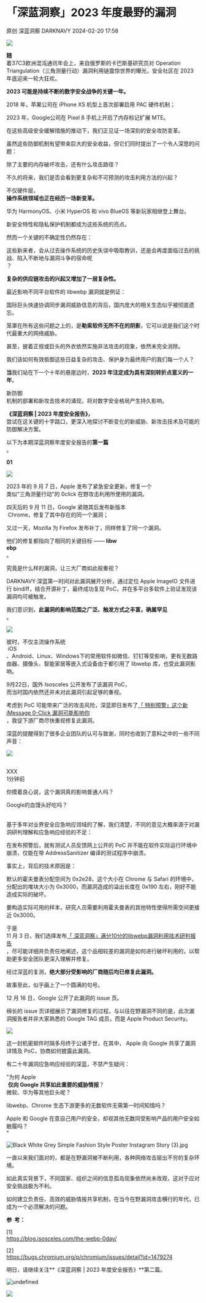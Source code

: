#  「深蓝洞察」2023 年度最野的漏洞   
原创 深蓝洞察  DARKNAVY   2024-02-20 17:58  
  
![](https://mmbiz.qpic.cn/sz_mmbiz_png/6aFicjrXnvgjpDVvUgWtGictzhH7d6w1gRRo1xR3VziaxxcviccMqpYwnbulGxAVYNvqqyH9xvkbibJLiaIFWXhGULOQ/640?wx_fmt=png&from=appmsg "")  
  
  
**随**  
着37C3欧洲混沌通讯年会上，来自俄罗斯的卡巴斯基研究员对 Operation Triangulation（三角测量行动）漏洞利用链震惊世界的曝光，安全社区在 2023 年底迎来一轮大狂欢。  
  
  
**2023 可能是持续不断的数字安全战争的关键一年。**  
  
  
2018 年，苹果公司在 iPhone XS 机型上首次部署启用 PAC 硬件机制；  
  
2023 年，Google公司在 Pixel 8 手机上开启了内存标记扩展 MTE。  
  
在这些高级安全缓解措施的推动下，我们正见证一场深刻的安全攻防变革。  
  
  
虽然这些防御机制有望带来巨大的安全收益，但它们同时提出了一个令人深思的问题：  
  
除了主要的内存破坏攻击，还有什么攻击路径？  
  
不久的将来，我们是否会看到更复杂和不可预测的攻击利用方法的兴起？  
  
  
不仅硬件层，  
**操作系统领域也正在经历一场新变革。**  
  
华为 HarmonyOS、小米 HyperOS 和 vivo BlueOS 等新玩家相继登上舞台。  
  
新安全特性和隐私保护机制都成为这些系统的亮点。  
  
  
然而一个关键的不确定性仍然存在：  
  
这些新来者，会从过去操作系统的历史失误中吸取教训，还是会再度面临过去的挑战、陷入不断地与漏洞斗争的宿命呢  
？  
  
  
**复杂的供应链攻击的兴起又增加了一层复杂性。**  
  
最近影响不同平台软件的 libwebp 漏洞就是例证：  
  
国际巨头快速协调同步漏洞威胁信息的背后，国内庞大的相关生态似乎被彻底遗忘。  
  
  
笼罩在所有这些问题之上的，是**勒索软件无所不在的阴影**，它可以说是我们这个时代最重大的网络威胁。  
  
甚至，披着正规或巨头的外衣依然实施非法攻击的现象，依然未完全消除。  
  
  
我们该如何有效抵御这些日益复杂的攻击、保护身为最终用户的我们每一个人？  
  
  
**当**我们站在下一个十年的悬崖边时，**2023 年注定成为具有深刻转折点意义的一年**。  
  
新防御  
机制的部署和新攻击技术的涌现，将对数字安全格局产生持久影响。  
  
  
**《深蓝洞察 | 2023 年度安全报告》，**  
尝试在这关键的十字路口，更深入地探讨不断变化的新威胁、新攻击技术及可能的防御解决方案。  
  
  
以下为本期深蓝洞察年度安全报告的**第一篇**  
。  
  
  
**01**  
  
  
  
  
![](https://mmbiz.qpic.cn/sz_mmbiz_png/6aFicjrXnvgjpDVvUgWtGictzhH7d6w1gRBV1SPVPlDKc27lia2bITSvPxbnuhogia0tH5K26cggN4KbRBhnTl1CQw/640?wx_fmt=png&from=appmsg "")  
  
  
2023 年的 9 月 7 日，Apple 发布了紧急安全更新，修复一个  
类似"三角测量行动"的 0click 在野攻击利用所使用的漏洞。  
  
  
四天后的 9 月 11 日，Google 紧随其后发布新版本  
 Chrome，修复了其中存在的同一个漏洞；  
  
又过一天，Mozilla 为 Firefox 发布补丁，同样修复了同一个漏洞。  
  
  
他们的修复都指向了相同的关键目标 —— **libw**  
**ebp**  
。  
  
究竟是什么样的漏洞，让三大厂商如此般重视？  
  
  
DARKNAVY·深蓝第一时间对此漏洞展开分析，通过定位 Apple ImageIO 文件进行 bindiff，结合开源补丁，最终成功复现 PoC，并在多平台多软件上验证发现该漏洞均可被触发。  
  
  
我们意识到，**此漏洞的影响范围之广泛、触发方式之丰富，确属罕见**  
。  
  
  
![](https://mmbiz.qpic.cn/sz_mmbiz_gif/6aFicjrXnvggP71A4gPWfaFu1auSzkzEZ8z1WSfcm0KfYRgQhm07LhAq5J5x3bBnw6SocbhVtyM4vS5oQveQPicg/640?wx_fmt=gif "")  
  
  
彼时，不仅主流操作系统  
 iOS  
、Android、Linux、Windows下的常用软件如微信、钉钉等受影响，更有无数路由器、摄像头、智能家居等嵌入式设备由于都引用了 libwebp 库，也受此漏洞影响。  
  
  
9月22日，国外 Isosceles 公开发布了该漏洞 PoC，  
而当时国内依然还并未对此漏洞引起足够的重视。  
  
考虑到 PoC 可能带来广泛的攻击风险，深蓝即日发布了[「 特别预警」这个新iMessage 0-Click 漏洞可能影响你](http://mp.weixin.qq.com/s?__biz=MzkyMjM5MTk3NQ==&mid=2247484636&idx=1&sn=b4693187b796f4d870a2bac92e531d6d&chksm=c1f44014f683c9021721c3be906f74233dc1afca0dd35fdaf8851e96753718e8ccd56ee6884b&scene=21#wechat_redirect)  
，敦促下游厂商尽快重视修复此漏洞。  
  
  
深蓝的提醒得到了很多企业团队的认可与致谢，同时也收到了意料之中的一些不同声音：  
  
  
![](https://mmbiz.qpic.cn/sz_mmbiz_jpg/6aFicjrXnvgjpDVvUgWtGictzhH7d6w1gRiaORrl8HCnDOa4dmglMZghicgQWMCq7BOyUrQsgzbp3x34k3T2ICpERg/640?wx_fmt=jpeg&from=appmsg "")  
  
   
XXX   
1分钟前  
  
你摸着良心说，这个漏洞真的影响普通人吗？  
  
Google的血馒头好吃吗？  
   
  
  
  
  
基于多年对业界安全应急响应领域的了解，我们清楚，不同的意见大概率源于对漏洞研判理解和应急响应经验的不足：  
  
在发布预警后，就有测试人员反馈网上公开的 PoC 并不能在软件实际运行环境中崩溃，仅能在带 AddressSanitizer 编译的测试程序中崩溃。  
  
  
事实上，背后的技术原因是：  
  
默认的霍夫曼表分配空间为 0x2e28，这个大小在 Chrome 与 Safari 的环境中，分配出的堆块大小为 0x3000，而漏洞造成的溢出长度在 0x190 左右，刚好不能造成实际的破坏。  
  
要构造实际可用的样本，研究人员需要利用霍夫曼表的其他特性使得所需空间更接近 0x3000。  
  
  
于是   
11 月 3 日，我们选择发布[「 深蓝洞察」满分10分的libwebp漏洞利用技术研判报告](http://mp.weixin.qq.com/s?__biz=MzkyMjM5MTk3NQ==&mid=2247484692&idx=1&sn=84fa21c925133fc6e81d2859811b6a1c&chksm=c1f441dcf683c8ca35f8952e29aec2dd174e680e05dd620704089acb19d9a6b4b740509a8178&scene=21#wechat_redirect)  
，尽可能详细并负责任地阐述，这个品相较差的漏洞是如何进行破坏利用的，以帮助更多安全团队更深入理解并修复。  
  
  
经过深蓝的复测，**绝大部分受影响的厂商随后均已修复此漏洞。**  
  
故事至此，似乎画上了一个圆满的句号。  
  
  
12 月 16 日，Google 公开了此漏洞的 issue 页。  
  
绵长的 issue 页详细展示了漏洞修复的过程，与以往在野漏洞不同的是，此次漏洞报告者并非大家熟悉的 Google TAG 成员，而是 Apple Product Security。  
  
  
![](https://mmbiz.qpic.cn/sz_mmbiz_png/6aFicjrXnvgjpDVvUgWtGictzhH7d6w1gRgpaSXkca3bBdyIGnknZqk5ticgt6asESWyqmfC8hZwb3PTWTgh9K6icQ/640?wx_fmt=png&from=appmsg "")  
  
  
这一封机密邮件时隔多月终于公诸于世，在其中， Apple 向 Google 共享了漏洞详情及 PoC，协商如何披露此漏洞。  
  
  
有二十年漏洞应急响应经验的深蓝，不禁产生疑问：  
  
  
"为何 Apple  
 **仅向 Google 共享如此重要的威胁情报**？  
微软、华为等其他巨头呢？  
  
libwebp、Chrome 生态下游更多的无数软件无需第一时间知情吗？  
  
Apple 和 Google 在意自己用户的安全，却视其他无数同受影响产品的用户安全如敝履吗？  
"  
  
  
![](https://mmbiz.qpic.cn/mmbiz_jpg/6aFicjrXnvgh167HNTPdc1vuOzu9VfyFkiaJqvlfQJNf4bpoCYicibrAibQDNveBRyXtTXKcG9NuKTqgribPcBIoKwYw/640?wx_fmt=jpeg "Black White Grey Simple Fashion Style Poster Instagram Story (3).jpg")  
  
  
  
一直以来我们面对的，都是在野漏洞被不断利用，各种网络攻击层出不穷的复杂环境。  
  
  
如此真实背景下，不同国家、组织之间的信息孤岛现象依然尚未改观，这对于应对安全挑战极为不利。  
  
  
如何建立负责任、高效的威胁情报共享机制，在当今在野漏洞攻击横行的年代，已成为一个必须解决的问题。  
  
  
**参  考：**  
  
[1]   
https://blog.isosceles.com/the-webp-0day/  
  
[2]   
https://bugs.chromium.org/p/chromium/issues/detail?id=1479274  
  
  
明日，请继续关注**《深蓝洞察 | 2023 年度安全报告》**第二篇。  
  
  
![](https://mmbiz.qpic.cn/sz_mmbiz_png/6aFicjrXnvgjpDVvUgWtGictzhH7d6w1gRC3cu7F9sXkujUQFzXc0JpWm7l8SfguZD8JpzSGsuJg0eOF7ECrP5FQ/640?wx_fmt=png&from=appmsg "undefined")  
  
![](https://mmbiz.qpic.cn/sz_mmbiz_png/6aFicjrXnvgjpDVvUgWtGictzhH7d6w1gRQ9ysjKZupRRHiakTM1DZLicUoIcowrkhJpibjB2kdfhKanh4Q1Ss185cA/640?wx_fmt=png&from=appmsg "")  
  
  
